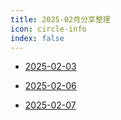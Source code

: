 ```yaml
---
title: 2025-02月分享整理
icon: circle-info
index: false
---
```




- [2025-02-03](2025-02-03.md)

- [2025-02-06](2025-02-06.md)

- [2025-02-07](2025-02-07.md)
